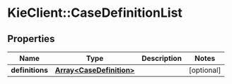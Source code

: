 # KieClient::CaseDefinitionList

## Properties
Name | Type | Description | Notes
------------ | ------------- | ------------- | -------------
**definitions** | [**Array&lt;CaseDefinition&gt;**](CaseDefinition.md) |  | [optional] 


